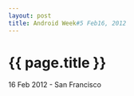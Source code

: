 ```yaml
---
layout: post
title: Android Week#5 Feb16, 2012
---
```


{{ page.title }}
================

<p class="meta">16 Feb 2012 - San Francisco</p>













